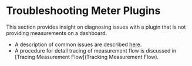 # Troubleshooting Meter Plugins

This section provides insight on diagnosing issues with a plugin that is not providing
measurements on a dashboard.

- A description of common issues are described [here](common-issues.md).
- A procedure for detail tracing of measurement flow is discussed in
[Tracing Measurement Flow](Tracking Measurement Flow).




